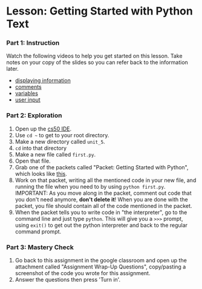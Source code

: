 # Lesson: Getting Started with Python Text

### Part 1: Instruction
Watch the following videos to help you get started on this lesson. Take notes on your copy of the slides so you can refer back to the information later.
- [displaying information](https://www.youtube.com/watch?v=xJ8dneBM37c)
- [comments](https://www.youtube.com/watch?v=4sEPzbCG1Ts)
- [variables](https://www.youtube.com/watch?v=DQNvfNGeH-A)
- [user input](https://www.youtube.com/watch?v=g59_J_yRWqE)

### Part 2: Exploration
1. Open up the [cs50 IDE](https://ide.cs50.io).
1. Use `cd ~` to get to your root directory.
1. Make a new directory called `unit_5`.
1. `cd` into that directory
1. Make a new file called `first.py`.
1. Open that file.
1. Grab one of the packets called "Packet: Getting Started with Python", which looks like [this](https://drive.google.com/file/d/0B6wBwD0pwox6b09YbmdNdVVXNGViYmZ1WHZLbkVzb05MWXZj/view?usp=sharing).
1. Work on that packet, writing all the mentioned code in your new file, and running the file when you need to by using `python first.py`. IMPORTANT: As you move along in the packet, comment out code that you don't need anymore, **don't delete it**! When you are done with the packet, you file should contain all of the code mentioned in the packet.
1. When the packet tells you to write code in "the interpreter", go to the command line and just type `python`. This will give you a `>>>` prompt, using `exit()` to get out the python interpreter and back to the regular command prompt.

### Part 3: Mastery Check
1. Go back to this assignment in the google classroom and open up the attachment called "Assignment Wrap-Up Questions", copy/pasting a screenshot of the code you wrote for this assignment.
1. Answer the questions then press 'Turn in'.
